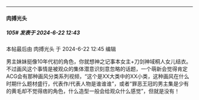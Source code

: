 ﻿
*****

####  肉搏光头  
##### 105#       发表于 2024-6-22 12:43

 本帖最后由 肉搏光头 于 2024-6-22 12:45 编辑 

男主妹妹挺像10年代初的角色，你就想神之记事本女主+刀剑神域桐人女儿结衣。不过画风这个事情是被观众的集体潜意识刻意忽略的话题，一个萌新会觉得肯定ACG会有那种画风分类系列视频，“这个是XX大类中的XX小类，这种画风在什么时期什么题材盛行，代表作/代表人物是谁谁谁”，或者“罪恶王冠的男主集是少有的黄毛却不觉得痞的角色，什么造型一般会给观众什么感觉”，但就是没有！

